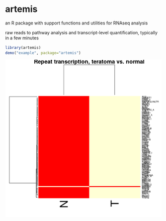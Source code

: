 # artemis
an R package with support functions and utilities for RNAseq analysis

raw reads to pathway analysis and transcript-level quantification, typically in a few minutes

```R
library(artemis)
demo("example", package="artemis")
```

![repeat expression](demo/example.png "Plot generated from example code")
